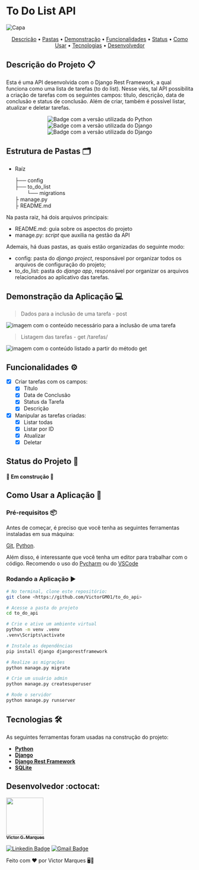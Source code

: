 # To Do List API
![Capa](https://user-images.githubusercontent.com/86068797/209870423-3ba162d9-78d9-4e51-b5e2-c2ccd6424508.png)

<p align="center">
 <a href="#descrição-do-projeto-">Descrição</a> •
 <a href="#estrutura-de-pastas-%EF%B8%8F">Pastas</a> • 
 <a href="#demonstração-da-aplicação-">Demonstração</a> • 
 <a href="#funcionalidades-%EF%B8%8F">Funcionalidades</a> • 
 <a href="#status-do-projeto-">Status</a> • 
 <a href="#como-usar-a-aplicação-">Como Usar</a> • 
 <a href="#tecnologias-%EF%B8%8F">Tecnologias</a> • 
 <a href="#desenvolvedor-octocat">Desenvolvedor</a>
</p>

## Descrição do Projeto 📋
Esta é uma API desenvolvida com o Django Rest Framework, a qual funciona como uma lista de tarefas (to do list).
Nesse viés, tal API possibilita a criação de tarefas com os seguintes campos: título, descrição, data de
conclusão e status de conclusão. Além de criar, também é possível listar, atualizar e deletar tarefas.

<div align="center">
    <img alt="Badge com a versão utilizada do Python" src="https://img.shields.io/static/v1?label=PYTHON&message=3.9.9&color=blue&style=for-the-badge&logo=Python"/>
    <img alt="Badge com a versão utilizada do Django" src="https://img.shields.io/static/v1?label=DJANGO&message=4.0.1&color=brightgreen&style=for-the-badge&logo=DJANGO&logoColor=green"/>
    <img alt="Badge com a versão utilizada do Django" src="https://img.shields.io/static/v1?label=D.R.F&message=3.14.0&color=red&style=for-the-badge&logo=DJANGO&logoColor=red"/>
</div>

## Estrutura de Pastas 🗂️
* Raíz

    ├── config <br>
    ├── to_do_list <br>
        &emsp;&emsp; └── migrations <br>
    ├ manage.py <br>
    ├ README.md <br>

Na pasta raiz, há dois arquivos principais:

* README.md: guia sobre os aspectos do projeto
* manage.py: *script* que auxilia na gestão da API

Ademais, há duas pastas, as quais estão organizadas do seguinte modo:

* config: pasta do *django project*, responsável por organizar todos os arquivos de configuração do projeto;
* to_do_list: pasta do *django app*, responsável por organizar os arquivos relacionados ao aplicativo das tarefas.

## Demonstração da Aplicação 💻
> Dados para a inclusão de uma tarefa - post

<img src="https://user-images.githubusercontent.com/86068797/209858395-8e87eb76-bf26-48c2-a279-6f0c7a55fe6a.png" alt="imagem com o conteúdo necessário para a inclusão de uma tarefa" title="Conteúdo necessário para a inclusão de uma tarefa">

> Listagem das tarefas - get /tarefas/

<img src="https://user-images.githubusercontent.com/86068797/209858766-75770773-f536-4f9d-8852-956e52d6ef84.png" alt="imagem com o conteúdo listado a partir do método get" title="Listagem das tarefas via GET">

## Funcionalidades ⚙️

- [x] Criar tarefas com os campos:
  - [x] Título
  - [x] Data de Conclusão
  - [x] Status da Tarefa
  - [x] Descrição
- [x] Manipular as tarefas criadas:
  - [x] Listar todas
  - [x] Listar por ID
  - [x] Atualizar
  - [x] Deletar

## Status do Projeto 🔔
#### 🚧 Em construção 🚧 

## Como Usar a Aplicação 🚀

### Pré-requisitos 📦
Antes de começar, é preciso que você tenha as seguintes ferramentas instaladas em sua máquina:

[Git](https://git-scm.com/), [Python](https://www.python.org/downloads/release/python-390/).

Além disso, é interessante que você tenha um editor para trabalhar com o código. Recomendo o uso do [Pycharm](https://www.jetbrains.com/pycharm/download/#section=windows) ou do [VSCode](https://code.visualstudio.com/)

### Rodando a Aplicação ▶
```bash
# No terminal, clone este repositório:
git clone <https://github.com/VictorGM01/to_do_api>

# Acesse a pasta do projeto
cd to_do_api

# Crie e ative um ambiente virtual
python -m venv .venv
.venv\Scripts\activate

# Instale as dependências
pip install django djangorestframework

# Realize as migrações
python manage.py migrate

# Crie um usuário admin
python manage.py createsuperuser

# Rode o servidor
python manage.py runserver
```

## Tecnologias 🛠️
As seguintes ferramentas foram usadas na construção do projeto:

* [**Python**](https://www.python.org/downloads/release/python-399/)
* [**Django**](https://www.djangoproject.com/)
* [**Django Rest Framework**](https://www.django-rest-framework.org/)
* [**SQLite**](https://www.sqlite.org/index.html)

## Desenvolvedor :octocat:
[<img src="https://avatars.githubusercontent.com/u/86068797?s=400&u=043c0b1479770ac997f0cf5a31c986a2815ce810&v=4" width=100><br><sub> <strong>Victor G. Marques</strong> </sub>](https://github.com/VictorGM01)

[![Linkedin Badge](https://img.shields.io/badge/-LinkedIn-blue?style=flat-square&logo=Linkedin&logoColor=white&link=https://www.linkedin.com/in/victor-marques-profile)](https://www.linkedin.com/in/victor-marques-profile/)
[![Gmail Badge](https://img.shields.io/badge/-Gmail-red?style=flat-square&logo=Gmail&logoColor=white&link=https://www.linkedin.com/in/victor-marques-profile)](mailto:victormarques8801@gmail.com")

Feito com ❤️ por Victor Marques 🖥️🔬